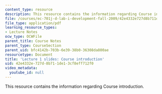 ```yaml
---
content_type: resource
description: This resource contains the information regarding Course introduction.
file: /courses/ec-701j-d-lab-i-development-fall-2009/42e4332e727d8b711de13cf8eff712f0_MITEC_701JF09_lec01.pdf
file_type: application/pdf
learning_resource_types:
- Lecture Notes
ocw_type: OCWFile
parent_title: Course Notes
parent_type: CourseSection
parent_uid: bfc4142b-703b-6e39-38b0-36308da800ae
resourcetype: Document
title: 'Lecture 1 slides: Course introduction'
uid: 42e4332e-727d-8b71-1de1-3cf8eff712f0
video_metadata:
  youtube_id: null
---
```

This resource contains the information regarding Course introduction.